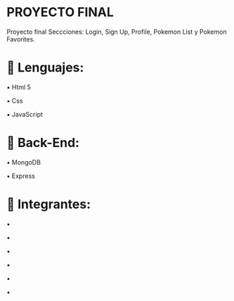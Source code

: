 # PROYECTO FINAL

Proyecto final
Seccciones: Login, Sign Up, Profile, Pokemon List y Pokemon Favorites.

# 🔘 Lenguajes:

  ▪️ Html 5
  
  ▪️ Css
  
  ▪️ JavaScript

# 🔘 Back-End:

  ▪️ MongoDB
  
  ▪️ Express

# 🔘 Integrantes:

  ▪️ 
  
  ▪️ 
  
  ▪️ 
  
  ▪️
  
  ▪️ 
  
  ▪️ 
